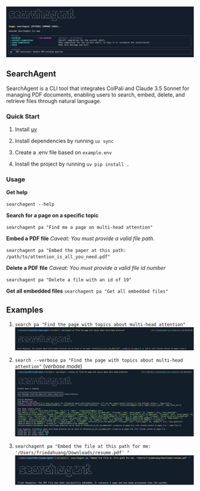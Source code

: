 ![searchagent](./searchagent_banner.png)

## SearchAgent

SearchAgent is a CLI tool that integrates ColPali and Claude 3.5 Sonnet for managing PDF documents, enabling users to search, embed, delete, and retrieve files through natural language.

### Quick Start

1. Install [uv](https://docs.astral.sh/uv/)

2. Install dependencies by running `uv sync`

3. Create a .env file based on `example.env`

4. Install the project by running `uv pip install .`

### Usage

**Get help**

`searchagent --help`

**Search for a page on a specific topic**

`searchagent pa "Find me a page on multi-head attention"`

**Embed a PDF file**
_Caveat: You must provide a valid file path._

`searchagent pa "Embed the paper at this path: /path/to/attention_is_all_you_need.pdf"`

**Delete a PDF file**
_Caveat: You must provide a valid file id number_

`searchagent pa "Delete a file with an id of 19"`

**Get all embedded files**
`searchagent pa "Get all embedded files"`

## Examples

1. `search pa "Find the page with topics about multi-head attention"`
   ![pa_search](./pa_search.png)

2. `search --verbose pa "Find the page with topics about multi-head attention"` (_verbose mode_)
   ![pa_search_verbose](./pa_search_verbose.png)

3. `searchagent pa "Embed the file at this path for me: '/Users/friedahuang/Downloads/resume.pdf' "`
   ![pa_embed](./pa_embed.png)
